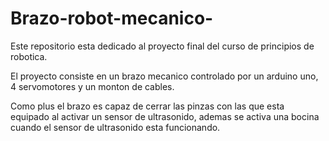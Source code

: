 # Brazo-robot-mecanico-
Este repositorio esta dedicado al proyecto final del curso de principios de robotica.

El proyecto consiste en un brazo mecanico controlado por un arduino uno, 4 servomotores y un monton de cables.

Como plus el brazo es capaz de cerrar las pinzas con las que esta equipado al activar un sensor de ultrasonido, ademas se activa una bocina cuando el sensor de ultrasonido esta funcionando. 

